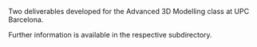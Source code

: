 Two deliverables developed for the Advanced 3D Modelling class at UPC Barcelona.

Further information is available in the respective subdirectory.

